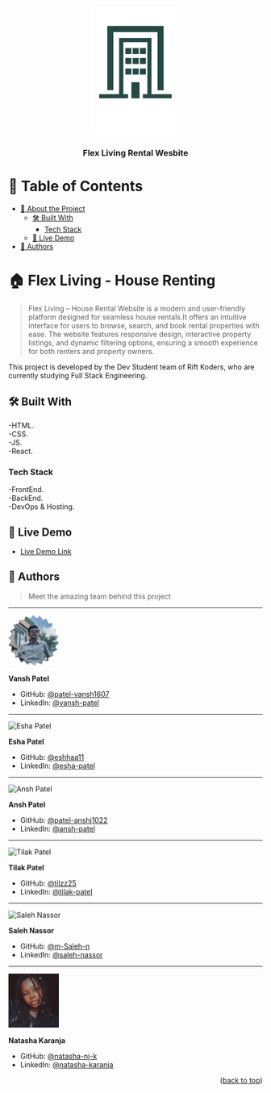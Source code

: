  <div align="center">
  <img src="./Images/company-logo.png" alt="logo" width="180"  height="auto" />
  <br/>

  <h3><b>Flex Living Rental Wesbite</b></h3>

  </div>

<!-- TABLE OF CONTENTS -->

# 📗 Table of Contents

- [📖 About the Project](#about-project)
  - [🛠 Built With](#built-with)
    - [Tech Stack](#tech-stack)
  - [🚀 Live Demo](#live-demo)
- [👥 Authors](#authors)


<!-- PROJECT DESCRIPTION -->

# 🏠 Flex Living - House Renting <a name="about-project"></a>

> Flex Living – House Rental Website is a modern and user-friendly platform designed for seamless house rentals.It offers an intuitive interface for users to browse, search, and book rental properties with ease. The website features responsive design, interactive property listings, and dynamic filtering options, ensuring a smooth experience for both renters and property owners.

This project is developed by the Dev Student team of Rift Koders, who are currently studying Full Stack Engineering.


## 🛠 Built With <a name="built-with"></a>
-HTML.<br>
-CSS.<br>
-JS.<br>
-React.


### Tech Stack <a name="tech-stack"></a>

-FrontEnd. <br>
-BackEnd.<br>
-DevOps & Hosting.


<!-- LIVE DEMO -->

## 🚀 Live Demo <a name="live-demo"></a>

- [Live Demo Link](https://flex-living-rental-website.vercel.app/)


<!-- AUTHORS -->

## 👥 Authors <a name="authors"></a>

> Meet the amazing team behind this project
<hr>
<img src="./Images/vansh.png" alt="Vansh Patel" width="100" >

**Vansh Patel**

- GitHub: [@patel-vansh1607](https://github.com/patel-vansh1607)
- LinkedIn: [@vansh-patel](https://www.linkedin.com/in/vansh-patel-72650b26a/)

<hr>
<img src="./Images/" alt="Esha Patel" width="100" >

**Esha Patel**

- GitHub: [@eshhaa11](https://github.com/Eshhaa11)
- LinkedIn: [@esha-patel](https://www.linkedin.com/in/esha-patel-9463ab317)

<hr>
<img src="./Images/" alt="Ansh Patel" width="100" >

 **Ansh Patel**

- GitHub: [@patel-anshj1022](https://github.com/Patel-anshj1022)
- LinkedIn: [@ansh-patel](https://www.linkedin.com/in/ansh-patel-245513337/)

<hr>
<img src="./Images/" alt="Tilak Patel" width="100" >

 **Tilak Patel**

- GitHub: [@tilzz25](https://github.com/tilzz25)
- LinkedIn: [@tilak-patel](https://www.linkedin.com/in/tilak-patel-a226a5337/)

<hr>
<img src="./Images/" alt="Saleh Nassor" width="100" >

 **Saleh Nassor**

- GitHub: [@m-Saleh-n](https://github.com/M-Saleh-N)
- LinkedIn: [@saleh-nassor](https://www.linkedin.com/in/saleh-nasser-429513337)

<hr>
<img src="./Images/Natasha Karanja.png" alt="Natasha Karanja" width="100" >

 **Natasha Karanja**

- GitHub: [@natasha-nj-k](https://github.com/Natasha-nj-k)
- LinkedIn: [@natasha-karanja](https://www.linkedin.com/in/natasha-karanja-44117a336/)

<p align="right">(<a href="#readme-top">back to top</a>)</p>


